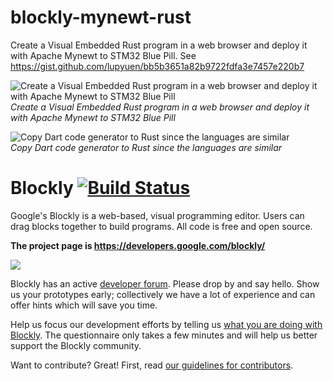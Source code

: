 # blockly-mynewt-rust

Create a Visual Embedded Rust program in a web browser and deploy it with Apache Mynewt to STM32 Blue Pill. See https://gist.github.com/lupyuen/bb5b3651a82b9722fdfa3e7457e220b7

![Create a Visual Embedded Rust program in a web browser and deploy it with Apache Mynewt to STM32 Blue Pill](https://github.com/lupyuen/blockly-mynewt-rust/raw/master/images/visual-rust.png "Create a Visual Embedded Rust program in a web browser and deploy it with Apache Mynewt to STM32 Blue Pill") <br>
_Create a Visual Embedded Rust program in a web browser and deploy it with Apache Mynewt to STM32 Blue Pill_

![Copy Dart code generator to Rust since the languages are similar](https://github.com/lupyuen/blockly-mynewt-rust/raw/master/images/dart-to-rust.png "Copy Dart code generator to Rust since the languages are similar") <br>
_Copy Dart code generator to Rust since the languages are similar_

# Blockly [![Build Status]( https://travis-ci.org/google/blockly.svg?branch=master)](https://travis-ci.org/google/blockly)


Google's Blockly is a web-based, visual programming editor.  Users can drag
blocks together to build programs.  All code is free and open source.

**The project page is https://developers.google.com/blockly/**

![](https://developers.google.com/blockly/images/sample.png)

Blockly has an active [developer forum](https://groups.google.com/forum/#!forum/blockly). Please drop by and say hello. Show us your prototypes early; collectively we have a lot of experience and can offer hints which will save you time.

Help us focus our development efforts by telling us [what you are doing with
Blockly](https://developers.google.com/blockly/registration). The questionnaire only takes
a few minutes and will help us better support the Blockly community.

Want to contribute? Great! First, read [our guidelines for contributors](https://developers.google.com/blockly/guides/modify/contributing).

